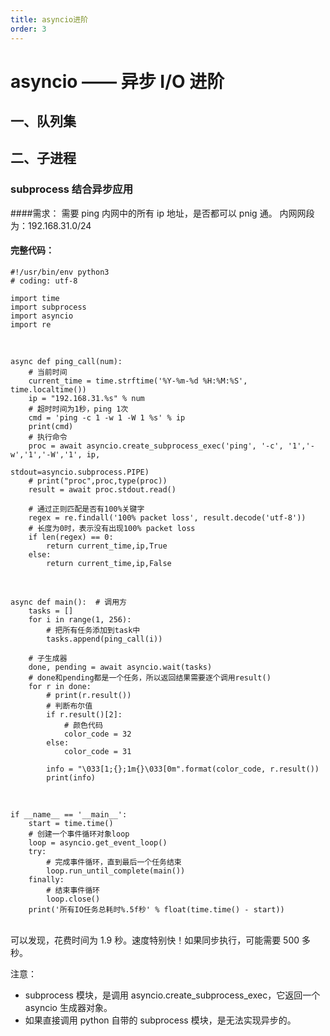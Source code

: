 ```yaml
---
title: asyncio进阶
order: 3
---
```


# asyncio —— 异步 I/O 进阶

## 一、队列集

## 二、子进程

### subprocess 结合异步应用

####需求：
需要 ping 内网中的所有 ip 地址，是否都可以 pnig 通。
内网网段为：192.168.31.0/24

#### 完整代码：

    #!/usr/bin/env python3
    # coding: utf-8

    import time
    import subprocess
    import asyncio
    import re

​

    async def ping_call(num):
        # 当前时间
        current_time = time.strftime('%Y-%m-%d %H:%M:%S', time.localtime())
        ip = "192.168.31.%s" % num
        # 超时时间为1秒，ping 1次
        cmd = 'ping -c 1 -w 1 -W 1 %s' % ip
        print(cmd)
        # 执行命令
        proc = await asyncio.create_subprocess_exec('ping', '-c', '1','-w','1','-W','1', ip,
                                                stdout=asyncio.subprocess.PIPE)
        # print("proc",proc,type(proc))
        result = await proc.stdout.read()

        # 通过正则匹配是否有100%关键字
        regex = re.findall('100% packet loss', result.decode('utf-8'))
        # 长度为0时，表示没有出现100% packet loss
        if len(regex) == 0:
            return current_time,ip,True
        else:
            return current_time,ip,False

​

    async def main():  # 调用方
        tasks = []
        for i in range(1, 256):
            # 把所有任务添加到task中
            tasks.append(ping_call(i))

        # 子生成器
        done, pending = await asyncio.wait(tasks)
        # done和pending都是一个任务，所以返回结果需要逐个调用result()
        for r in done:
            # print(r.result())
            # 判断布尔值
            if r.result()[2]:
                # 颜色代码
                color_code = 32
            else:
                color_code = 31

            info = "\033[1;{};1m{}\033[0m".format(color_code, r.result())
            print(info)

​

    if __name__ == '__main__':
        start = time.time()
        # 创建一个事件循环对象loop
        loop = asyncio.get_event_loop()
        try:
            # 完成事件循环，直到最后一个任务结束
            loop.run_until_complete(main())
        finally:
            # 结束事件循环
            loop.close()
        print('所有IO任务总耗时%.5f秒' % float(time.time() - start))

​  
可以发现，花费时间为 1.9 秒。速度特别快！如果同步执行，可能需要 500 多秒。

注意：

- subprocess 模块，是调用 asyncio.create_subprocess_exec，它返回一个 asyncio 生成器对象。
- 如果直接调用 python 自带的 subprocess 模块，是无法实现异步的。
